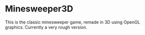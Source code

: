 # Minesweeper3D

This is the classic minesweeper game, remade in 3D using OpenGL graphics. 
Currently a very rough version.

